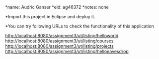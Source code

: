 *name: Audric Ganser
*eid: ag46372
*notes: none

*Import this project in Eclipse and deploy it.

*You can try following URLs to check the functionality of this application

<http://localhost:8080/assignment3/ut/listing/helloworld>
<http://localhost:8080/assignment3/ut/listing/courses>
<http://localhost:8080/assignment3/ut/listing/projects>
<http://localhost:8080/assignment3/ut/listing/helloeavesdrop>
